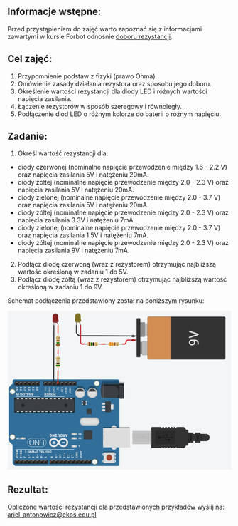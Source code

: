 ## Informacje wstępne:

Przed przystąpieniem do zajęć warto zapoznać się z informacjami zawartymi w kursie Forbot odnośnie [doboru rezystancji](https://forbot.pl/blog/jak-dobrac-rezystor-do-diody-rozne-metody-zasilania-led-id14482).

## Cel zajęć:
1. Przypomnienie podstaw z fizyki (prawo Ohma).
2. Omówienie zasady działania rezystora oraz sposobu jego doboru.
3. Określenie wartości rezystancji dla diody LED i różnych wartości napięcia zasilania.
4. Łączenie rezystorów w sposób szeregowy i równoległy.
5. Podłączenie diod LED o różnym kolorze do baterii o różnym napięciu.

## Zadanie:

1. Określ wartość rezystancji dla:
- diody czerwonej (nominalne napięcie przewodzenie między 1.6 - 2.2 V) oraz napięcia zasilania 5V i natężeniu 20mA.
- diody żółtej (nominalne napięcie przewodzenie między 2.0 - 2.3 V) oraz napięcia zasilania 5V i natężeniu 20mA.
- diody zielonej (nominalne napięcie przewodzenie między 2.0 - 3.7 V) oraz napięcia zasilania 5V i natężeniu 20mA.
- diody żółtej (nominalne napięcie przewodzenie między 2.0 - 2.3 V) oraz napięcia zasilania 3.3V i natężeniu 7mA.
- diody zielonej (nominalne napięcie przewodzenie między 2.0 - 3.7 V) oraz napięcia zasilania 1.5V i natężeniu 7mA.
- diody żółtej (nominalne napięcie przewodzenie między 2.0 - 2.3 V) oraz napięcia zasilania 9V i natężeniu 7mA.

2. Podłącz diodę czerwoną (wraz z rezystorem) otrzymując najbliższą wartość określoną w zadaniu 1 do 5V.
3. Podłącz diodę żółtą (wraz z rezystorem) otrzymując najbliższą wartość określoną w zadaniu 1 do 9V.

Schemat podłączenia przedstawiony został na poniższym rysunku:

![Schemat not found](https://github.com/Arillos/Arduino/blob/main/1.%20Wprowadzenie%20do%20elektroniki%20(dob%C3%B3r%20rezystancji)/Dob%C3%B3r%20rezystancji.JPG)

## Rezultat:

Obliczone wartości rezystancji dla przedstawionych przykładów wyślij na: ariel_antonowicz@ekos.edu.pl
